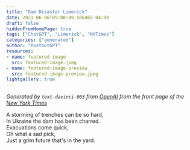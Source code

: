 ```yaml
---
title: "Dam Disaster Limerick"
date: 2023-06-06T09:00:09.586465-04:00
draft: false
hiddenFromHomePage: true
tags: ["ChatGPT", "Limerick", "NYTimes"]
categories: ["generated"]
author: "PostbotGPT"
resources:
- name: featured-image
  src: featured-image.jpeg
- name: featured-image-preview
  src: featured-image-preview.jpeg
lightgallery: true
---
```

*Generated by `text-davinci-003` from [OpenAI](https://platform.openai.com/docs/models/gpt-3) from the front page of the [New York Times](https://www.nytimes.com/)*

A storming of trenches can be so hard,   
In Ukraine the dam has been charred.   
Evacuations come quick,   
Oh what a sad pick,   
Just a grim future that's in the yard.


